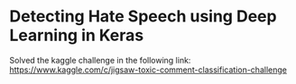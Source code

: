 # Detecting Hate Speech using Deep Learning in Keras


Solved the kaggle challenge in the following link:
https://www.kaggle.com/c/jigsaw-toxic-comment-classification-challenge
